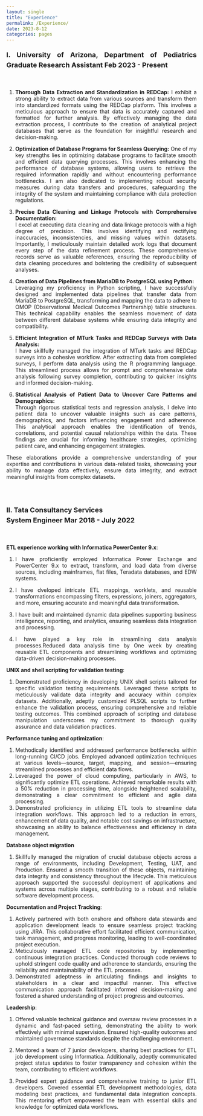 ```yaml
---
layout: single
title: "Experience"
permalink: /Experience/
date: 2023-8-12
categories: pages
---
```


<div style="text-align: justify;">
  <p style="line-height: 1.5; font-size: 18px;">
      <strong> I. University of Arizona, Department of Pediatrics </strong>                                      
            <strong>Graduate Research Assistant </strong>
                  <strong>Feb 2023 - Present</strong>
   </p>
     <br>
       <p style="line-height: 1.5;font-size: 15px;">
        
1. **Thorough Data Extraction and Standardization in REDCap:**
   I exhibit a strong ability to extract data from various sources and transform them into standardized formats using the REDCap platform. This involves a meticulous approach to ensure that data is accurately captured and formatted for further analysis. By effectively managing the data extraction process, I contribute to the creation of analytical project databases that serve as the foundation for insightful research and decision-making.

2. **Optimization of Database Programs for Seamless Querying:**
   One of my key strengths lies in optimizing database programs to facilitate smooth and efficient data querying processes. This involves enhancing the performance of database systems, allowing users to retrieve the required information rapidly and without encountering performance bottlenecks. I am also dedicated to implementing robust security measures during data transfers and procedures, safeguarding the integrity of the system and maintaining compliance with data protection regulations.

3. **Precise Data Cleaning and Linkage Protocols with Comprehensive Documentation:**<br>
   I excel at executing data cleaning and data linkage protocols with a high degree of precision. This involves identifying and rectifying inaccuracies, inconsistencies, and missing values within datasets. Importantly, I meticulously maintain detailed work logs that document every step of the data refinement process. These comprehensive records serve as valuable references, ensuring the reproducibility of data cleaning procedures and bolstering the credibility of subsequent analyses.

4. **Creation of Data Pipelines from MariaDB to PostgreSQL using Python:**<br>
   Leveraging my proficiency in Python scripting, I have successfully designed and implemented data pipelines that transfer data from MariaDB to PostgreSQL, transforming and mapping the data to adhere to OMOP (Observational Medical Outcomes Partnership) table structures. This technical capability enables the seamless movement of data between different database systems while ensuring data integrity and compatibility.

5. **Efficient Integration of MTurk Tasks and REDCap Surveys with Data Analysis:**<br>
   I have skillfully managed the integration of MTurk tasks and REDCap surveys into a cohesive workflow. After extracting data from completed surveys, I perform data analysis using the R programming language. This streamlined process allows for prompt and comprehensive data analysis following survey completion, contributing to quicker insights and informed decision-making.

6. **Statistical Analysis of Patient Data to Uncover Care Patterns and Demographics:**<br>
   Through rigorous statistical tests and regression analysis, I delve into patient data to uncover valuable insights such as care patterns, demographics, and factors influencing engagement and adherence. This analytical approach enables the identification of trends, correlations, and potential causal relationships within the data. These findings are crucial for informing healthcare strategies, optimizing patient care, and enhancing engagement strategies.

These elaborations provide a comprehensive understanding of your expertise and contributions in various data-related tasks, showcasing your ability to manage data effectively, ensure data integrity, and extract meaningful insights from complex datasets.
         </p>       
     <br>
      <p style="line-height: 1.5;font-size: 18px;">
         <strong> II. Tata Consultancy Services </strong>                                           
                  <strong> System Engineer </strong>
                  <strong>Mar 2018 - July 2022</strong>
       </p>
     <br>
       <p style="line-height: 1.5;font-size: 15px;">

<strong>ETL experience working with Informatica PowerCenter 9.x</strong>:<br>

1. I have proficiently employed Informatica Power Exchange and PowerCenter 9.x to extract, transform, and load data from diverse sources, including mainframes, flat files, Teradata databases, and EDW systems.<br>

2. I have dveloped intricate ETL mappings, worklets, and reusable transformations encompassing filters, expressions, joiners, aggregators, and more, ensuring accurate and meaningful data transformation.<br>

3. I have built and maintained dynamic data pipelines supporting business intelligence, reporting, and analytics, ensuring seamless data integration and processing.<br>

4. I have played a key role in streamlining data analysis processes.Reduced data analysis time by One week by creating reusable ETL components and streamlining workflows and optimizing data-driven decision-making processes.<br>

<strong>UNIX and shell scripting for validation testing</strong>:<br>

1. Demonstrated proficiency in developing UNIX shell scripts tailored for specific validation testing requirements. Leveraged these scripts to meticulously validate data integrity and accuracy within complex datasets. Additionally, adeptly customized PLSQL scripts to further enhance the validation process, ensuring comprehensive and reliable testing outcomes. This combined approach of scripting and database manipulation underscores my commitment to thorough quality assurance and data validation practices.<br>

<strong>Performance tuning and optimization</strong>:<br>

1. Methodically identified and addressed performance bottlenecks within long-running CI/CD jobs. Employed advanced optimization techniques at various levels—source, target, mapping, and session—ensuring streamlined processes and efficient data flows.<br>
2. Leveraged the power of cloud computing, particularly in AWS, to significantly optimize ETL operations. Achieved remarkable results with a 50% reduction in processing time, alongside heightened scalability, demonstrating a clear commitment to efficient and agile data processing.<br>
3. Demonstrated proficiency in utilizing ETL tools to streamline data integration workflows. This approach led to a reduction in errors, enhancement of data quality, and notable cost savings on infrastructure, showcasing an ability to balance effectiveness and efficiency in data management.<br>

<strong>Database object migration</strong><br>

1. Skillfully managed the migration of crucial database objects across a range of environments, including Development, Testing, UAT, and Production. Ensured a smooth transition of these objects, maintaining data integrity and consistency throughout the lifecycle. This meticulous approach supported the successful deployment of applications and systems across multiple stages, contributing to a robust and reliable software development process.<br>

<strong>Documentation and Project Tracking</strong>:<br>

1. Actively partnered with both onshore and offshore data stewards and application development leads to ensure seamless project tracking using JIRA. This collaborative effort facilitated efficient communication, task management, and progress monitoring, leading to well-coordinated project execution.<br>
2. Meticulously managed ETL code repositories by implementing continuous integration practices. Conducted thorough code reviews to uphold stringent code quality and adherence to standards, ensuring the reliability and maintainability of the ETL processes.<br>
3. Demonstrated adeptness in articulating findings and insights to stakeholders in a clear and impactful manner. This effective communication approach facilitated informed decision-making and fostered a shared understanding of project progress and outcomes.<br>

<strong>Leadership</strong>:<br>

1. Offered valuable technical guidance and oversaw review processes in a dynamic and fast-paced setting, demonstrating the ability to work effectively with minimal supervision. Ensured high-quality outcomes and maintained governance standards despite the challenging environment.<br>

2. Mentored a team of 7 junior developers, sharing best practices for ETL job development using Informatica. Additionally, adeptly communicated project status updates to foster transparency and cohesion within the team, contributing to efficient workflows.<br>

3. Provided expert guidance and comprehensive training to junior ETL developers. Covered essential ETL development methodologies, data modeling best practices, and fundamental data integration concepts. This mentoring effort empowered the team with essential skills and knowledge for optimized data workflows.<br>
</p>



